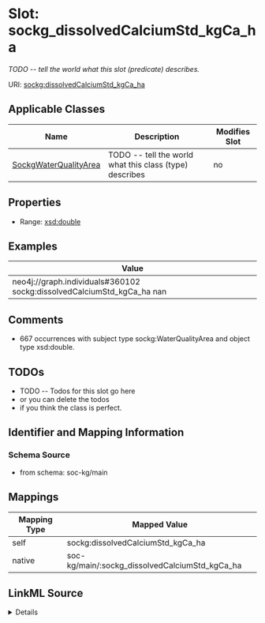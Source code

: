 

# Slot: sockg_dissolvedCalciumStd_kgCa_ha


_TODO -- tell the world what this slot (predicate) describes._





URI: [sockg:dissolvedCalciumStd_kgCa_ha](http://www.semanticweb.org/sockg/ontologies/2024/0/soil-carbon-ontology/dissolvedCalciumStd_kgCa_ha)



<!-- no inheritance hierarchy -->





## Applicable Classes

| Name | Description | Modifies Slot |
| --- | --- | --- |
| [SockgWaterQualityArea](../classes/SockgWaterQualityArea.md) | TODO -- tell the world what this class (type) describes |  no  |







## Properties

* Range: [xsd:double](http://www.w3.org/2001/XMLSchema#double)






## Examples

| Value |
| --- |
| neo4j://graph.individuals#360102 sockg:dissolvedCalciumStd_kgCa_ha nan |

## Comments

* 667 occurrences with subject type sockg:WaterQualityArea and object type xsd:double.

## TODOs

* TODO -- Todos for this slot go here
* or you can delete the todos
* if you think the class is perfect.

## Identifier and Mapping Information







### Schema Source


* from schema: soc-kg/main




## Mappings

| Mapping Type | Mapped Value |
| ---  | ---  |
| self | sockg:dissolvedCalciumStd_kgCa_ha |
| native | soc-kg/main/:sockg_dissolvedCalciumStd_kgCa_ha |




## LinkML Source

<details>
```yaml
name: sockg_dissolvedCalciumStd_kgCa_ha
description: TODO -- tell the world what this slot (predicate) describes.
todos:
- TODO -- Todos for this slot go here
- or you can delete the todos
- if you think the class is perfect.
comments:
- 667 occurrences with subject type sockg:WaterQualityArea and object type xsd:double.
examples:
- value: neo4j://graph.individuals#360102 sockg:dissolvedCalciumStd_kgCa_ha nan
from_schema: soc-kg/main
rank: 1000
slot_uri: sockg:dissolvedCalciumStd_kgCa_ha
alias: sockg_dissolvedCalciumStd_kgCa_ha
domain_of:
- sockg_WaterQualityArea
range: double

```
</details>